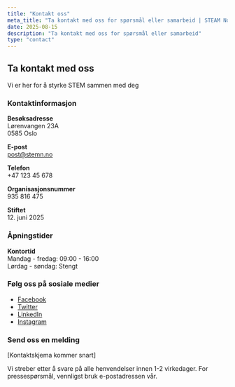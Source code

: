```yaml
---
title: "Kontakt oss"
meta_title: "Ta kontakt med oss for spørsmål eller samarbeid | STEAM Norway"
date: 2025-08-15
description: "Ta kontakt med oss for spørsmål eller samarbeid"
type: "contact"
---
```


## Ta kontakt med oss

Vi er her for å styrke STEM sammen med deg

### Kontaktinformasjon

**Besøksadresse**  
Lørenvangen 23A  
0585 Oslo

**E-post**  
[post@stemn.no](mailto:post@stemn.no)

**Telefon**  
+47 123 45 678

**Organisasjonsnummer**  
935 816 475

**Stiftet**  
12. juni 2025

### Åpningstider

**Kontortid**  
Mandag - fredag: 09:00 - 16:00  
Lørdag - søndag: Stengt

### Følg oss på sosiale medier

- [Facebook](https://facebook.com/stemnorway)
- [Twitter](https://twitter.com/stemnorway)
- [LinkedIn](https://linkedin.com/company/stemnorway)
- [Instagram](https://instagram.com/stemnorway)

### Send oss en melding

[Kontaktskjema kommer snart]

Vi streber etter å svare på alle henvendelser innen 1-2 virkedager. For pressespørsmål, vennligst bruk e-postadressen vår.
